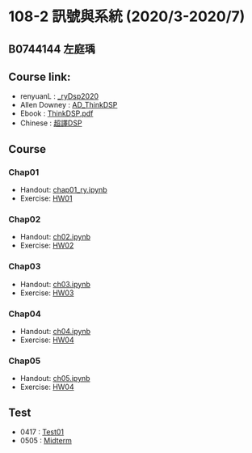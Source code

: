 # 108-2 訊號與系統 (2020/3-2020/7)
## B0744144 左庭瑀
## Course link: 
* renyuanL : [_ryDsp2020](https://github.com/renyuanL/_ryDsp2020)
* Allen Downey : [AD_ThinkDSP](https://github.com/AllenDowney/ThinkDSP)
* Ebook : [ThinkDSP.pdf](https://github.com/TYTsooo/DSP/blob/master/thinkdsp.pdf)
* Chinese : [超譯DSP](http://timag-shield.blogspot.com/)
## Course
### Chap01
* Handout: [chap01_ry.ipynb](https://github.com/renyuanL/_ryDsp2020/blob/master/code/chap01_ry.ipynb)
* Exercise: [HW01](https://github.com/TYTsooo/DSP/blob/master/Ch01/Hw01.ipynb)
### Chap02
* Handout: [ch02.ipynb](https://github.com/renyuanL/_ryDsp2020/blob/master/code/ch02.ipynb)
* Exercise: [HW02]()
### Chap03
* Handout: [ch03.ipynb](https://github.com/renyuanL/_ryDsp2020/blob/master/code/chap03.ipynb)
* Exercise: [HW03]()
### Chap04
* Handout: [ch04.ipynb](https://github.com/renyuanL/_ryDsp2020/blob/master/code/ch04.ipynb)
* Exercise: [HW04]()
### Chap05
* Handout: [ch05.ipynb](https://github.com/renyuanL/_ryDsp2020/blob/master/code/ch05.ipynb)
* Exercise: [HW04]()
## Test
* 0417 : [Test01](https://github.com/TYTsooo/108-2_DSP/blob/master/Test/0417_DSPTest.ipynb)
* 0505 : [Midterm]()
